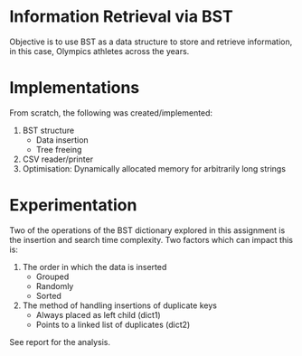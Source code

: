 # Information Retrieval via BST
Objective is to use BST as a data structure to store and retrieve information, in this case, Olympics athletes across the years.

# Implementations
From scratch, the following was created/implemented:
1. BST structure
   * Data insertion
   * Tree freeing
2. CSV reader/printer
3. Optimisation: Dynamically allocated memory for arbitrarily long strings

# Experimentation
Two of the operations of the BST dictionary explored in this assignment is the insertion and search time complexity. Two factors which can impact this is:
1.	The order in which the data is inserted
    * Grouped
    * Randomly
    * Sorted
2.	The method of handling insertions of duplicate keys
    * Always placed as left child (dict1)
    * Points to a linked list of duplicates (dict2)

See report for the analysis.




